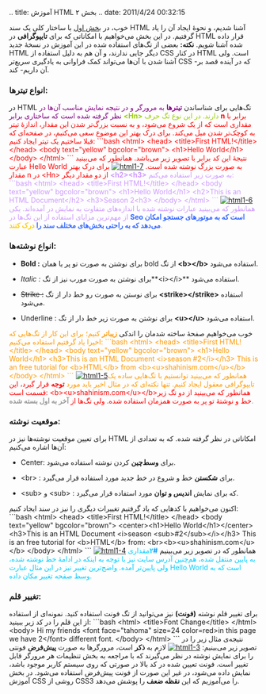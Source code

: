 .. title: آموزش HTML بخش ۲ .. date: 2011/4/24 00:32:15

خوب‌، در [بخش
اول](http://shahinism.com/1390/02/%d8%a2%d9%85%d9%88%d8%b2%d8%b4-html-%d8%a8%d8%ae%d8%b4-%db%b1/ "آموزش HTML بخش ۱")
با ساختار کلی یک سند HTML آشنا شدیم‌، و نحوهٔ ایجاد آن را یاد گرفتیم‌.
در این بخش می‌خواهیم با امکاناتی که برای **تایپوگرافی** در HTML قرار
داده شده آشنا شویم‌. **نکته‌:** بعضی از تگ‌های استفاده شده در این آموزش
در نسخهٔ جدید HTML دیگر جایی ندارند‌، و آن هم به دلیل استفاده از CSS در
کنار HTML است‌. ولی آشنا شدن با آن‌ها می‌تواند کمک فراوانی به یاد‌گیری
سریع‌تر CSS -که در آینده قصد بر آن داریم- کند‌.

### **انواع تیتر‌ها‌:**

در HTML تگ‌هایی برای شناساندن <span style="color: #800080;">**تیتر‌ها**
به مرور‌گر و در نتیجه نمایش مناسب آن‌ها در نظر گرفته شده است که ساختاری
برابر <span style="color: #99cc00;">**\<Hn\>** دارند‌. در این نوع تگ حرف
<span style="color: #ff0000;">**n** برابر با مقداری است که از یک شروع
می‌شود‌، و به نسبت بزرگ‌تر شدن این مقدار‌، اندازهٔ تیتر به کوچک‌تر شدن
میل می‌کند‌. برای درک بهتر این موضوع سعی می‌کنیم‌، در صفحه‌ای که قبلا
ساختیم یک تیتر ایجاد کنیم‌: \`\`\`bash \<html\> \<head\> \<title\>First
HTML!\</title\> \</head\> \<body text="yellow" bgcolor="brown"\>
\<h1\>Hello World\</h1\> \</body\> \</html\> \`\`\` نتیجهٔ این کد برابر
با تصویر زیر می‌باشد‌. همانطور که می‌بینید عبارت Hello World به صورت
بزرگ نوشته شده است‌.
[![](http://shahinism.com/wp-content/uploads/2011/04/html1-7-300x74.png "html1-7")](http://shahinism.com/wp-content/uploads/2011/04/html1-7.png)
برای درک بهتر مقدار n در \<Hn\> از دو مقدار دیگر <span
style="color: #cc99ff;">**\<h2\>\<h3\>** به صورت زیر استفاده می‌کنم‌:
\`\`\`bash \<html\> \<head\> \<title\>First HTML!\</title\> \</head\>
\<body text="yellow" bgcolor="brown"\> \<h1\>Hello World\</h1\>
\<h2\>This is an HTML Document\</h2\> \<h3\>Season 2\<h3\> \</body\>
\</html\> \`\`\`
[![](http://shahinism.com/wp-content/uploads/2011/04/html1-6-300x96.png "html1-6")](http://shahinism.com/wp-content/uploads/2011/04/html1-6.png)همانطور
که می‌بینید عبارات نوشته شده با اندازه‌های متفاوت به نمایش در آمده‌اند‌.
یکی از مهم‌ترین مزایای استفاده از این تگ‌ها در **<span
style="color: #3366ff;">Seo است که به موتور‌های جستجو امکان می‌دهد که به
راحتی بخش‌های مختلف سند را <span style="color: #ffcc00;">**درک** کنند‌.
</span></span>**</span></span></span></span>

### انواع نوشته‌ها‌:

-   **Bold :** برای نوشتن به صورت تو پر یا همان bold از تگ
    **\<b\>\</b\>** استفاده می‌شود‌.

<!-- -->

-   *Italic :* برای نوشتن به صورت مورب نیز از تگ**\<i\>\</i\>** استفاده
    می‌شود‌.

<!-- -->

-   ~~Strike :~~ برای نوستن به صورت رو خط دار از تگ
    **\<strike\>\</strike\>** استفاده می‌شود‌.

<!-- -->

-   Underline : برای نوشتن به صورت زیر خط دار از تگ **\<u\>\</u\>**
    استفاده می‌شود‌.

خوب می‌خواهیم صفحهٔ ساخته شدمان را اندکی <span
style="color: #ff9900;">**زیبا‌تر** کنیم؛ برای این کار از تگ‌هایی که
اخیرا یاد گرفتیم استفاده می‌کنیم‌: \`\`\`bash \<html\> \<head\>
\<title\>First HTML!\</title\> \</head\> \<body text="yellow"
bgcolor="brown"\> \<h1\>Hello World\</h1\> \<h3\>This is an HTML
Document \<i\>season \#2\</i\>\</h3\> This is an free tutorial for
\<b\>HTML\</b\> from \<b\>\<u\>shahinism.com\</u\>\</b\> \</body\>
\</html\> \`\`\`
[![](http://shahinism.com/wp-content/uploads/2011/04/html1-5-300x81.png "html1-5")](http://shahinism.com/wp-content/uploads/2011/04/html1-5.png)همانطور
که می‌بینید توانستیم با تگ‌هایی ساده یک تایپوگرافی معقول ایجاد کنیم‌.
تنها نکته‌ای که در مثال اخیر باید مورد <span
style="color: #ff0000;">**توجه** قرار گیرد‌، این قسمت است‌:
\<b\>\<u\>shahinism.com\</u\>\</b\>همانطور که می‌بینید از دو تگ زیر خط و
نوشتهٔ تو پر به صورت همزمان استفاده شده‌. ولی تگ‌ها از <span
style="color: #999999;">**آخر به اول بسته شده‌**. </span></span></span>

### موقعیت نوشته‌:

برای تعیین موقعیت نوشته‌ها نیز در HTML امکاناتی در نظر گرفته شده‌. که به
تعدادی از آن‌ها اشاره می‌کنیم‌:

-   Center: برای **وسط‌چین** کردن نوشته استفاده می‌شود‌.

<!-- -->

-   \<br\> : برای **شکستن** خط و شروع در خط جدید مورد استفاده قرار
    می‌گیرد‌.

<!-- -->

-   \<sub\> و \<sub\> : که برای نمایش **اندیس و توان** مورد استفاده قرار
    می‌گیرد‌.

اکنون می‌خواهیم با کد‌هایی که یاد گرفتیم تغییرات دیگری را نیز در سند
ایجاد کنیم‌: \`\`\`bash \<html\> \<head\> \<title\>First HTML!\</title\>
\</head\> \<body text="yellow" bgcolor="brown"\> \<center\>\<h1\>Hello
World\</h1\>\</center\> \<h3\>This is an HTML Document \<i\>season
\<sub\>\#2\</sub\>\</i\>\</h3\> This is an free tutorial for
\<b\>HTML\</b\> from: \<br\>\<b\>\<u\>shahinism.com\</u\>\</b\>
\</body\> \</html\> \`\`\`
[![](http://shahinism.com/wp-content/uploads/2011/04/html1-4-300x62.png "html1-4")](http://shahinism.com/wp-content/uploads/2011/04/html1-4.png)
همانطور که در تصویر زیر می‌بینیم <span
style="color: #0d96f1;">**\#**<span style="color: #00ccff;">**۲**مقداری
به پایین منتقل شده‌، هم‌چنین آدرس سایت نیز با توجه به اینکه در ادامهٔ خط
نوشته شده‌، ولی پایین‌تر آمده‌. واضح‌ترین تغییر نیز در این مثال عبارت
Hello World است که به وسط صفحه تغییر مکان داده‌. </span></span>

### تغییر قلم‌:

برای تغییر قلم نوشته **(فونت‌)** نیز می‌توانید از تگ فونت استفاده کنید‌.
نمونه‌ای از استفاده از این قلم را در کد زیر ببینید‌: \`\`\`bash \<html\>
\<title\>Font Change\</title\> \</html\> \<body\> Hi my friends \<font
face="tahoma" size=24 color=red\>in this page we have 2\</font\>
different font. \</body\> \</html\> \`\`\` نتیجه‌ی مثال زیر را در تصویر
زیر می‌بینیم‌:
[![](../wp-content/uploads/2011/04/html1-3-300x39.png "html1-3")](../wp-content/uploads/2011/04/html1-3.png)
لازم به **ذکر** است‌، مرور‌گر‌ها به صورت **پیش‌فرض** فونتی را برای نمایش
نوشته در نظر می‌گیرند که با مراجعه به بخش تنظیمات هر مرورگر قابل تغییر
است‌. فونت تعیین شده در کد بالا در صورتی که روی سیستم کاربر موجود باشد‌،
نمایش داده می‌شود‌، در غیر این صورت از فونت پیش‌فرض استفاده می‌شود‌. در
بخش آموزش CSS روشی از CSS3 را می‌آموزیم که این **نقظه ضعف** را پوشش
می‌دهد‌.
